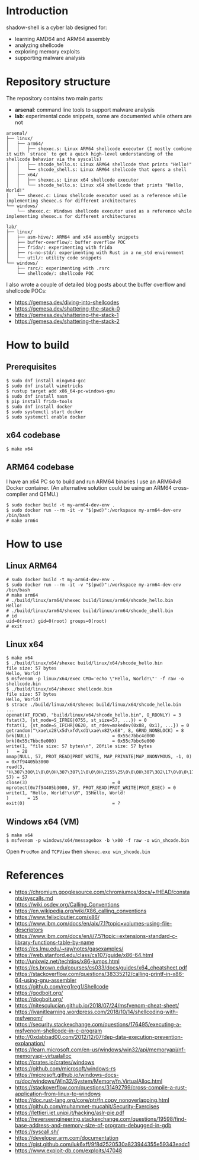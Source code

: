 # Introduction

shadow-shell is a cyber lab designed for:

- learning AMD64 and ARM64 assembly
- analyzing shellcode
- exploring memory exploits
- supporting malware analysis

# Repository structure

The repository contains two main parts:

- **arsenal**: command line tools to support malware analysis
- **lab**: experimental code snippets, some are documented while others are not

```
arsenal/
├── linux/
│   ├── arm64/
│   │   ├── shexec.s: Linux ARM64 shellcode executor (I mostly combine it with `strace` to get a quick high-level understanding of the shellcode behavior via the syscalls)
│   │   ├── shcode_hello.s: Linux ARM64 shellcode that prints "Hello!"
│   │   └── shcode_shell.s: Linux ARM64 shellcode that opens a shell
│   ├── x64/
│   │   ├── shexec.s: Linux x64 shellcode executor
│   │   └── shcode_hello.s: Linux x64 shellcode that prints "Hello, World!"
│   └── shexec.c: Linux shellcode executor used as a reference while implementing shexec.s for different architectures
└── windows/
    └── shexec.c: Windows shellcode executor used as a reference while implementing shexec.s for different architectures
```

```
lab/
├── linux/
│   ├── asm-hive/: ARM64 and x64 assembly snippets
│   ├── buffer-overflow/: buffer overflow POC
│   ├── frida/: experimenting with frida
│   ├── rs-no-std/: experimenting with Rust in a no_std environment
│   └── util/: utility code snippets
└── windows/
    ├── rsrc/: experimenting with .rsrc
    └── shellcode/: shellcode POC
```
I also wrote a couple of detailed blog posts about the buffer overflow and shellcode POCs:

- https://gemesa.dev/diving-into-shellcodes
- https://gemesa.dev/shattering-the-stack-0
- https://gemesa.dev/shattering-the-stack-1
- https://gemesa.dev/shattering-the-stack-2

# How to build

## Prerequisites

```
$ sudo dnf install mingw64-gcc
$ sudo dnf install winetricks
$ rustup target add x86_64-pc-windows-gnu
$ sudo dnf install nasm
$ pip install frida-tools
$ sudo dnf install docker
$ sudo systemctl start docker
$ sudo systemctl enable docker
```

## x64 codebase

```
$ make x64
```

## ARM64 codebase

I have an x64 PC so to build and run ARM64 binaries I use an ARM64v8 Docker container. (An alternative solution could be using an ARM64 cross-compiler and QEMU.)

```
$ sudo docker build -t my-arm64-dev-env .
$ sudo docker run --rm -it -v "$(pwd)":/workspace my-arm64-dev-env /bin/bash
# make arm64
```

# How to use

## Linux ARM64

```
# sudo docker build -t my-arm64-dev-env .
$ sudo docker run --rm -it -v "$(pwd)":/workspace my-arm64-dev-env /bin/bash
# make arm64
# ./build/linux/arm64/shexec build/linux/arm64/shcode_hello.bin
Hello!
# ./build/linux/arm64/shexec build/linux/arm64/shcode_shell.bin
# id
uid=0(root) gid=0(root) groups=0(root)
# exit
```
## Linux x64

```
$ make x64
$ ./build/linux/x64/shexec build/linux/x64/shcode_hello.bin
file size: 57 bytes
Hello, World!
$ msfvenom -p linux/x64/exec CMD='echo \"Hello, World!\"' -f raw -o shellcode.bin
$ ./build/linux/x64/shexec shellcode.bin
file size: 57 bytes
Hello, World!
$ strace ./build/linux/x64/shexec build/linux/x64/shcode_hello.bin 
...
openat(AT_FDCWD, "build/linux/x64/shcode_hello.bin", O_RDONLY) = 3
fstat(3, {st_mode=S_IFREG|0755, st_size=57, ...}) = 0
fstat(1, {st_mode=S_IFCHR|0620, st_rdev=makedev(0x88, 0x1), ...}) = 0
getrandom("\xae\x28\x5d\xfd\xd1\xae\x82\x68", 8, GRND_NONBLOCK) = 8
brk(NULL)                               = 0x55c7bbc4d000
brk(0x55c7bbc6e000)                     = 0x55c7bbc6e000
write(1, "file size: 57 bytes\n", 20file size: 57 bytes
)   = 20
mmap(NULL, 57, PROT_READ|PROT_WRITE, MAP_PRIVATE|MAP_ANONYMOUS, -1, 0) = 0x7f94405b3000
read(3, "H\307\300\1\0\0\0H\307\307\1\0\0\0H\2155\25\0\0\0H\307\302\17\0\0\0\17\5H\307"..., 57) = 57
close(3)                                = 0
mprotect(0x7f94405b3000, 57, PROT_READ|PROT_WRITE|PROT_EXEC) = 0
write(1, "Hello, World!\n\0", 15Hello, World!
)       = 15
exit(0)                                 = ?
```

## Windows x64 (VM)

```
$ make x64
$ msfvenom -p windows/x64/messagebox -b \x00 -f raw -o win_shcode.bin
```

Open `ProcMon` and `TCPView` then `shexec.exe win_shcode.bin`

# References

- https://chromium.googlesource.com/chromiumos/docs/+/HEAD/constants/syscalls.md
- https://wiki.osdev.org/Calling_Conventions
- https://en.wikipedia.org/wiki/X86_calling_conventions
- https://www.felixcloutier.com/x86/
- https://www.ibm.com/docs/en/aix/7.1?topic=volumes-using-file-descriptors
- https://www.ibm.com/docs/en/i/7.5?topic=extensions-standard-c-library-functions-table-by-name
- https://cs.lmu.edu/~ray/notes/gasexamples/
- https://web.stanford.edu/class/cs107/guide/x86-64.html
- http://unixwiz.net/techtips/x86-jumps.html
- https://cs.brown.edu/courses/cs033/docs/guides/x64_cheatsheet.pdf
- https://stackoverflow.com/questions/38335212/calling-printf-in-x86-64-using-gnu-assembler
- https://github.com/reg1reg1/Shellcode
- https://godbolt.org/
- https://dogbolt.org/
- https://nitesculucian.github.io/2018/07/24/msfvenom-cheat-sheet/
- https://ivanitlearning.wordpress.com/2018/10/14/shellcoding-with-msfvenom/
- https://security.stackexchange.com/questions/176495/executing-a-msfvenom-shellcode-in-c-program
- http://0xdabbad00.com/2012/12/07/dep-data-execution-prevention-explanation/
- https://learn.microsoft.com/en-us/windows/win32/api/memoryapi/nf-memoryapi-virtualalloc
- https://crates.io/crates/windows
- https://github.com/microsoft/windows-rs
- https://microsoft.github.io/windows-docs-rs/doc/windows/Win32/System/Memory/fn.VirtualAlloc.html
- https://stackoverflow.com/questions/31492799/cross-compile-a-rust-application-from-linux-to-windows
- https://doc.rust-lang.org/core/ptr/fn.copy_nonoverlapping.html
- https://github.com/muhammet-mucahit/Security-Exercises
- https://lettieri.iet.unipi.it/hacking/aslr-pie.pdf
- https://reverseengineering.stackexchange.com/questions/19598/find-base-address-and-memory-size-of-program-debugged-in-gdb
- https://syscall.sh/
- https://developer.arm.com/documentation
- https://gist.github.com/luk6xff/9f8d2520530a823944355e59343eadc1
- https://www.exploit-db.com/exploits/47048
